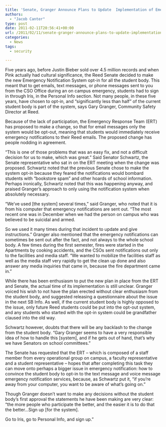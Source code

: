 ```yaml
---
title: 'Senate, Granger Announce Plans to Update  Implementation of Emergency Response System'
authors: 
  - "Jacob Canter"
type: post
date: 2011-02-11T20:56:41+00:00
url: /2011/02/11/senate-granger-announce-plans-to-update-implementation-of-emergency-response-system/
categories:
  - News
tags:
  - security

---
```

Five years ago, before Justin Bieber sold over 4.5 million records and when Pink actually had cultural significance, the Reed Senate decided to make the new Emergency Notification System opt-in for all the student body. This meant that to get emails, text messages, or phone messages sent to you from the CSO Office during an on campus emergency, students had to sign in through Iris, in the Personal Info section. Not many people, in these five years, have chosen to opt-in, and “significantly less than half” of the current student body is part of the system, says Gary Granger, Community Safety Director at Reed.
  
Because of the lack of participation, the Emergency Response Team (ERT) has proposed to make a change, so that for email messages only the system would be opt-out, meaning that students would immediately receive emergency notifications to their Reed emails. The proposed change has people nodding in agreement.

“This is one of those problems that was an easy fix, and not a difficult decision for us to make, which was great.” Said Senator Schwartz, the Senate representative who sat in on the ERT meeting when the change was proposed. Schwartz noted that the previous Senate chose to make the system opt-in because they feared the notifications would bombard students with “bookstore spam” and other hoards of school information. Perhaps ironically, Schwartz noted that this was happening anyway, and praised Granger’s approach to only using the notification system when absolutely necessary.

“We’ve used [the system] several times,” said Granger, who noted that it is from his computer that emergency notifications are sent out. “The most recent one was in December when we had the person on campus who was believed to be suicidal and armed.
  
So we used it many times during that incident to update and give instructions.” Granger also mentioned that the emergency notifications can sometimes be sent out after the fact, and not always to the whole school body. A few times during the first semester, fires were started in the Apartments by cooking accidents, and the CSOs sent notifications out only to the facilities and media staff. “We wanted to mobilize the facilities staff as well as the media staff very rapidly to get the clean up done and also answer any media inquiries that came in, because the fire department came in.”

While there has been enthusiasm to put the new plan in place from the ERT and Senate, the actual time of its implementation is still unclear. Granger voiced his wish to not have the plan erected without clear enthusiasm from the student body, and suggested releasing a questionnaire about the issue in the next SB Info. As well, if the current student body is highly opposed to the issue, only future Reed students could be put into the opt-out system, and any students who started with the opt-in system could be grandfather claused into the old way.

Schwartz however, doubts that there will be any backlash to the change from the student body. “Gary Granger seems to have a very responsible idea of how to handle this [system], and if he gets out of hand, that’s why we have Senators on school committees.”

The Senate has requested that the ERT – which is composed of a staff member from every operational group on campus, a faculty representative and a student representative – hopes that after completing this task they can move onto perhaps a bigger issue in emergency notification: how to convince the student body to opt-in to the text message and voice message emergency notification services, because, as Schwartz put it, “if you’re away from your computer, you want to be aware of what’s going on.”

Though Granger doesn’t want to make any decisions without the student body’s first approval the statements he have been making are very clear: “the more people who participate the better, and the easier it is to do that the better…Sign up [for the system].
  
Go to Iris, go to Personal Info, and sign up.”